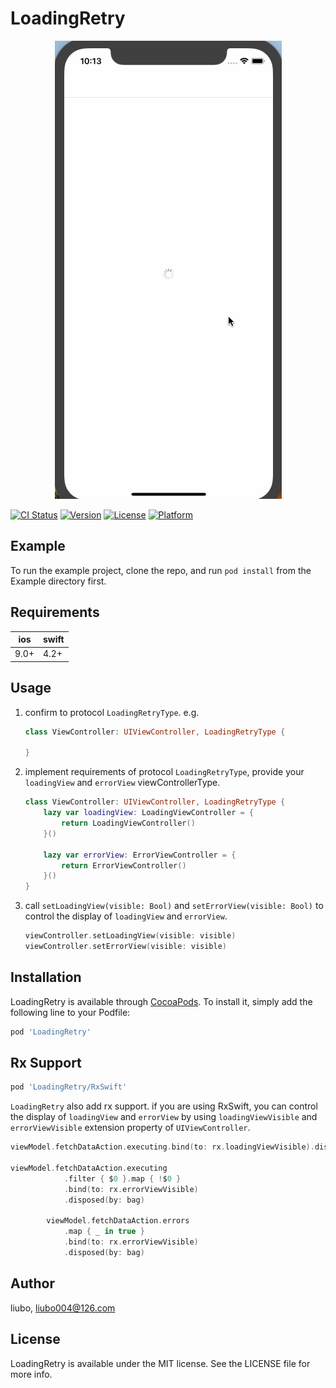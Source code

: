 # LoadingRetry


<html> <p align="center">

<img src="images/image.gif"/>

</p>

</html>

[![CI Status](https://img.shields.io/travis/liubo/LoadingRetry.svg?style=flat)](https://travis-ci.org/liubo/LoadingRetry)
[![Version](https://img.shields.io/cocoapods/v/LoadingRetry.svg?style=flat)](https://cocoapods.org/pods/LoadingRetry)
[![License](https://img.shields.io/cocoapods/l/LoadingRetry.svg?style=flat)](https://cocoapods.org/pods/LoadingRetry)
[![Platform](https://img.shields.io/cocoapods/p/LoadingRetry.svg?style=flat)](https://cocoapods.org/pods/LoadingRetry)

## Example

To run the example project, clone the repo, and run `pod install` from the Example directory first.

## Requirements

ios | swift
-- | -- 
9.0+ | 4.2+

## Usage

1. confirm to protocol `LoadingRetryType`. e.g.

   ```swift
   class ViewController: UIViewController, LoadingRetryType {
   
   }
   ```

2. implement requirements of protocol `LoadingRetryType`,  provide your `loadingView` and `errorView` viewControllerType.

   ```swift
   class ViewController: UIViewController, LoadingRetryType {
       lazy var loadingView: LoadingViewController = {
           return LoadingViewController()
       }()
   
       lazy var errorView: ErrorViewController = {
           return ErrorViewController()
       }()
   }
   ```

3. call `setLoadingView(visible: Bool)` and `setErrorView(visible: Bool)` to control the display of `loadingView` and `errorView`.

   ```swift
   viewController.setLoadingView(visible: visible)
   viewController.setErrorView(visible: visible)
   ```

## Installation

LoadingRetry is available through [CocoaPods](https://cocoapods.org). To install
it, simply add the following line to your Podfile:

```ruby
pod 'LoadingRetry'
```

## Rx Support

```ruby
pod 'LoadingRetry/RxSwift'
```

`LoadingRetry` also add rx support. if you are using RxSwift, you can control the display of `loadingView` and `errorView` by using `loadingViewVisible`  and `errorViewVisible`  extension property of `UIViewController`.

```swift
viewModel.fetchDataAction.executing.bind(to: rx.loadingViewVisible).disposed(by: bag)

viewModel.fetchDataAction.executing
            .filter { $0 }.map { !$0 }
            .bind(to: rx.errorViewVisible)
            .disposed(by: bag)

        viewModel.fetchDataAction.errors
            .map { _ in true }
            .bind(to: rx.errorViewVisible)
            .disposed(by: bag)
```

## Author

liubo, liubo004@126.com

## License

LoadingRetry is available under the MIT license. See the LICENSE file for more info.
